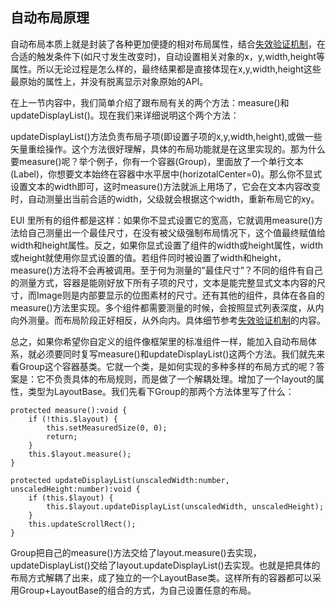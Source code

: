 ## 自动布局原理

自动布局本质上就是封装了各种更加便捷的相对布局属性，结合[失效验证机制](../../../../extension/EUI/autoLayout/FailureToVerify/README.md)，在合适的触发条件下(如尺寸发生改变时)，自动设置相关对象的x，y,width,height等属性。所以无论过程是怎么样的，最终结果都是直接体现在x,y,width,height这些最原始的属性上，并没有脱离显示对象原始的API。

在上一节内容中，我们简单介绍了跟布局有关的两个方法：measure()和updateDisplayList()。现在我们来详细说明这个两个方法：

updateDisplayList()方法负责布局子项(即设置子项的x,y,width,height),或做一些矢量重绘操作。这个方法很好理解，具体的布局功能就是在这里实现的。那为什么要measure()呢？举个例子，你有一个容器(Group)，里面放了一个单行文本(Label)，你想要文本始终在容器中水平居中(horizotalCenter=0)。那么你不显式设置文本的width即可，这时measure()方法就派上用场了，它会在文本内容改变时，自动测量出当前合适的width，父级就会根据这个width，重新布局它的xy。

EUI 里所有的组件都是这样：如果你不显式设置它的宽高，它就调用measure()方法给自己测量出一个最佳尺寸，在没有被父级强制布局情况下，这个值最终赋值给width和height属性。反之，如果你显式设置了组件的width或height属性，width或height就使用你显式设置的值。若组件同时被设置了width和height，measure()方法将不会再被调用。至于何为测量的”最佳尺寸”？不同的组件有自己的测量方式，容器是能刚好放下所有子项的尺寸，文本是能完整显式文本内容的尺寸，而Image则是内部要显示的位图素材的尺寸。还有其他的组件，具体在各自的measure()方法里实现。多个组件都需要测量的时候，会按照显式列表深度，从内向外测量。而布局阶段正好相反，从外向内。具体细节参考[失效验证机制](../../../../extension/EUI/autoLayout/FailureToVerify/README.md)的内容。

总之，如果你希望你自定义的组件像框架里的标准组件一样，能加入自动布局体系，就必须要同时复写measure()和updateDisplayList()这两个方法。我们就先来看Group这个容器基类。它就一个类，是如何实现的多种多样的布局方式的呢？答案是：它不负责具体的布局规则，而是做了一个解耦处理。增加了一个layout的属性，类型为LayoutBase。我们先看下Group的那两个方法体里写了什么：

```
protected measure():void {
    if (!this.$layout) {
        this.setMeasuredSize(0, 0);
        return;
    }
    this.$layout.measure();
}

protected updateDisplayList(unscaledWidth:number, unscaledHeight:number):void {
    if (this.$layout) {
        this.$layout.updateDisplayList(unscaledWidth, unscaledHeight);
    }
    this.updateScrollRect();
}
```
Group把自己的measure()方法交给了layout.measure()去实现，updateDisplayList()交给了layout.updateDisplayList()去实现。也就是把具体的布局方式解耦了出来，成了独立的一个LayoutBase类。这样所有的容器都可以采用Group+LayoutBase的组合的方式，为自己设置任意的布局。

